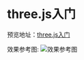 # three.js入门
预览地址：[three.js入门](http://www.klhut.com/exercisesOfIfe/exercises/detail_id_18/index.html)

效果参考图:
![效果参考图](http://www.klhut.com/exercisesOfIfe/exercises/detail_id_18/public/images/demo.png)
